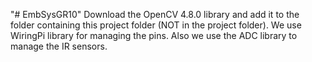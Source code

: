 "# EmbSysGR10" 
Download the OpenCV 4.8.0 library and add it to the folder containing this project folder (NOT in the project folder).
We use WiringPi library for managing the pins. Also we use the ADC library to manage the IR sensors.